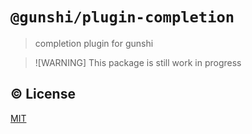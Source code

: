 # `@gunshi/plugin-completion`

> completion plugin for gunshi

<!-- eslint-disable markdown/no-missing-label-refs -->

> ![WARNING]
> This package is still work in progress

<!-- eslint-enable markdown/no-missing-label-refs -->

## ©️ License

[MIT](http://opensource.org/licenses/MIT)
